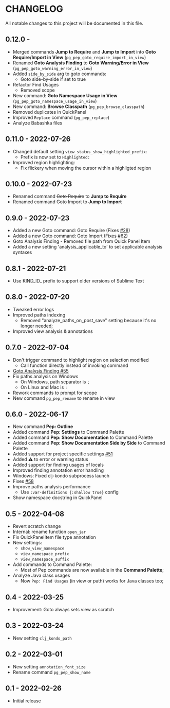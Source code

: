 # CHANGELOG

All notable changes to this project will be documented in this file.

## 0.12.0 -
- Merged commands **Jump to Require** and **Jump to Import** into **Goto Require/Import in View** (`pg_pep_goto_require_import_in_view`)
- Renamed **Goto Analysis Finding** to **Goto Warning/Error in View** (`pg_pep_goto_warning_error_in_view`)
- Added `side_by_side` arg to goto commands:
	- Goto side-by-side if set to true
- Refactor Find Usages
	- Removed scope
- New command: **Goto Namespace Usage in View** (`pg_pep_goto_namespace_usage_in_view`)
- New command: **Browse Classpath** (`pg_pep_browse_classpath`)
- Removed duplicates in QuickPanel
- Improved `Replace` command (`pg_pep_replace`)
- Analyze Babashka files

## 0.11.0 - 2022-07-26
- Changed default setting `view_status_show_highlighted_prefix`:
	- Prefix is now set to `Highlighted: `
- Improved region highlighting:
	- Fix flickery when moving the cursor within a highligted region

## 0.10.0 - 2022-07-23
- Renamed command ~~Goto Require~~ to **Jump to Require**
- Renamed command ~~Goto Import~~ to **Jump to Import**

## 0.9.0 - 2022-07-23
- Added a new Goto command: Goto Require (Fixes [#28](https://github.com/pedrorgirardi/Pep/issues/28))
- Added a new Goto command: Goto Import (Fixes [#62](https://github.com/pedrorgirardi/Pep/issues/62))
- Goto Analysis Finding - Removed file path from Quick Panel Item
- Added a new setting 'analysis_applicable_to' to set applicable analysis syntaxes

## 0.8.1 - 2022-07-21
- Use KIND_ID_ prefix to support older versions of Sublime Text

## 0.8.0 - 2022-07-20
- Tweaked error logs
- Improved paths indexing
	- Removed "analyze_paths_on_post_save" setting because it's no longer needed;
- Improved view analysis & annotations

## 0.7.0 - 2022-07-04
- Don't trigger command to highlight region on selection modified
	- Call function directly instead of invoking command
- [Goto Analysis Finding #55](https://github.com/pedrorgirardi/Pep/issues/55)
- Fix paths analysis on Windows
	- On Windows, path separator is `;`
	- On Linux and Mac is `:`
- Rework commands to prompt for scope
- New command `pg_pep_rename` to rename in view

## 0.6.0 - 2022-06-17
- New command **Pep: Outline**
- Added command **Pep: Settings** to Command Palette
- Added command **Pep: Show Documentation** to Command Palette
- Added command **Pep: Show Documentation Side by Side** to Command Palette
- Added support for project specific settings [#51](https://github.com/pedrorgirardi/Pep/issues/53)
- Added ⚠ to error or warning status
- Added support for finding usages of locals
- Improved finding annotation error handling
- Windows: Fixed clj-kondo subprocess launch
- Fixes [#58](https://github.com/pedrorgirardi/Pep/issues/58)
- Improve paths analysis performance
	- Use `:var-definitions {:shallow true}` config
- Show namespace docstring in QuickPanel

## 0.5 - 2022-04-08
- Revert scratch change
- Internal: rename function `open_jar`
- Fix QuickPanelItem file type annotation
- New settings:
	- `show_view_namespace`
	- `view_namespace_prefix`
	- `view_namespace_suffix`
- Add commands to Command Palette:
	- Most of Pep commands are now available in the **Command Palette**;
- Analyze Java class usages
	- Now `Pep: Find Usages` (in view or path) works for Java classes too;

## 0.4 - 2022-03-25
- Improvement: Goto always sets view as scratch

## 0.3 - 2022-03-24
- New setting `clj_kondo_path`

## 0.2 - 2022-03-01
- New setting `annotation_font_size`
- Rename command `pg_pep_show_name`

## 0.1 - 2022-02-26
- Initial release
